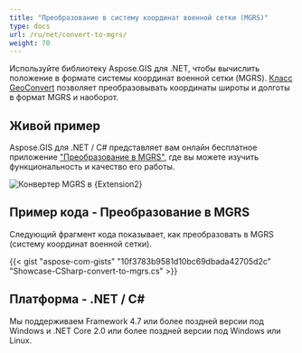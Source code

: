```yaml
---
title: "Преобразование в систему координат военной сетки (MGRS)"
type: docs
url: /ru/net/convert-to-mgrs/
weight: 70
---
```


Используйте библиотеку Aspose.GIS для .NET, чтобы вычислить положение в формате системы координат военной сетки (MGRS). [Класс GeoConvert](https://reference.aspose.com/gis/net/aspose.gis/geoconvert) позволяет преобразовывать координаты широты и долготы в формат MGRS и наоборот.

## **Живой пример**

Aspose.GIS для .NET / C# представляет вам онлайн бесплатное приложение ["Преобразование в MGRS"](https://products.aspose.app/gis/coordinates/convert-to-mgrs), где вы можете изучить функциональность и качество его работы.

![Конвертер MGRS в {Extension2}](coordinates.png)

## **Пример кода - Преобразование в MGRS**

Следующий фрагмент кода показывает, как преобразовать в MGRS (систему координат военной сетки).

{{< gist "aspose-com-gists" "10f3783b9581d10bc69dbada42705d2c" "Showcase-CSharp-convert-to-mgrs.cs" >}}

## **Платформа - .NET / C#**

Мы поддерживаем Framework 4.7 или более поздней версии под Windows и .NET Core 2.0 или более поздней версии под Windows или Linux.
